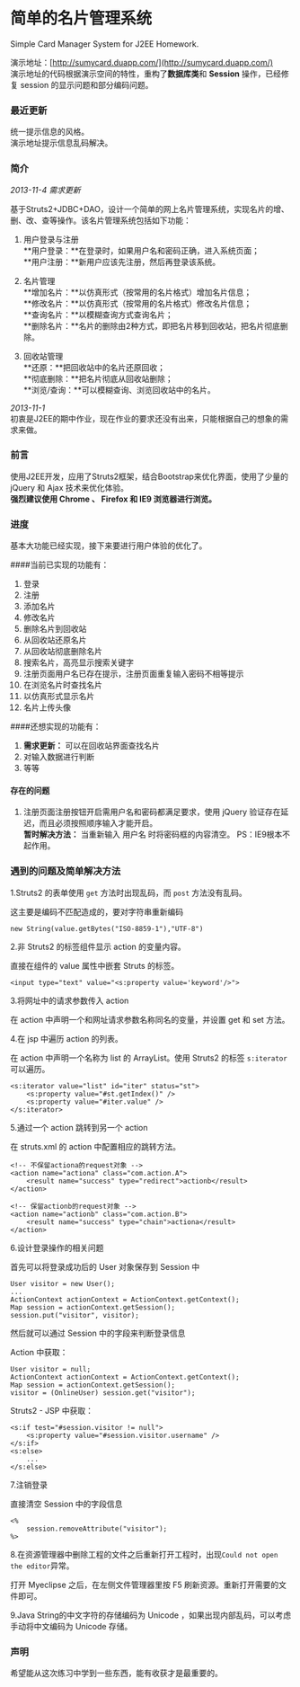 简单的名片管理系统
=========================

Simple Card Manager System for J2EE Homework.  

演示地址：[http://sumycard.duapp.com/](http://sumycard.duapp.com/)  
演示地址的代码根据演示空间的特性，重构了**数据库类**和 **Session** 操作，已经修复 session 的显示问题和部分编码问题。  

### 最近更新

统一提示信息的风格。  
演示地址提示信息乱码解决。  

### 简介

*2013-11-4 需求更新*  

基于Struts2+JDBC+DAO，设计一个简单的网上名片管理系统，实现名片的增、删、改、查等操作。该名片管理系统包括如下功能：  

1. 用户登录与注册  
**用户登录：**在登录时，如果用户名和密码正确，进入系统页面；  
**用户注册：**新用户应该先注册，然后再登录该系统。  

2. 名片管理  
**增加名片：**以仿真形式（按常用的名片格式）增加名片信息；  
**修改名片：**以仿真形式（按常用的名片格式）修改名片信息；  
**查询名片：**以模糊查询方式查询名片；  
**删除名片：**名片的删除由2种方式，即把名片移到回收站，把名片彻底删除。  

3. 回收站管理  
**还原：**把回收站中的名片还原回收；  
**彻底删除：**把名片彻底从回收站删除；  
**浏览/查询：**可以模糊查询、浏览回收站中的名片。  

*2013-11-1*  
初衷是J2EE的期中作业，现在作业的要求还没有出来，只能根据自己的想象的需求来做。  

### 前言
使用J2EE开发，应用了Struts2框架，结合Bootstrap来优化界面，使用了少量的 jQuery 和 Ajax 技术来优化体验。  
**强烈建议使用 Chrome 、 Firefox 和 IE9 浏览器进行浏览。**  

### 进度

基本大功能已经实现，接下来要进行用户体验的优化了。  

####当前已实现的功能有：  

1. 登录
2. 注册
3. 添加名片
4. 修改名片
5. 删除名片到回收站
6. 从回收站还原名片
7. 从回收站彻底删除名片
8. 搜索名片，高亮显示搜索关键字
9. 注册页面用户名已存在提示，注册页面重复输入密码不相等提示
10. 在浏览名片时查找名片
11. 以仿真形式显示名片  
12. 名片上传头像

####还想实现的功能有：

1. **需求更新：** 可以在回收站界面查找名片  
2. 对输入数据进行判断
3. 等等

#### 存在的问题

1. 注册页面注册按钮开启需用户名和密码都满足要求，使用 jQuery 验证存在延迟，而且必须按照顺序输入才能开启。  
**暂时解决方法：**  当重新输入 用户名 时将密码框的内容清空。 PS：IE9根本不起作用。  

### 遇到的问题及简单解决方法

1.Struts2 的表单使用 `get` 方法时出现乱码，而 `post` 方法没有乱码。  

这主要是编码不匹配造成的，要对字符串重新编码  

    new String(value.getBytes("ISO-8859-1"),"UTF-8")

2.非 Struts2 的标签组件显示 action 的变量内容。  

直接在组件的 value 属性中嵌套 Struts 的标签。  

    <input type="text" value="<s:property value='keyword'/>">

3.将网址中的请求参数传入 action  

在 action 中声明一个和网址请求参数名称同名的变量，并设置 get 和 set 方法。  

4.在 jsp 中遍历 action 的列表。  

在 action 中声明一个名称为 list 的 ArrayList。使用 Struts2 的标签 `s:iterator` 可以遍历。  

    <s:iterator value="list" id="iter" status="st">
        <s:property value="#st.getIndex()" />
        <s:property value="#iter.value" />
    </s:iterator>

5.通过一个 action 跳转到另一个 action  

在 struts.xml 的 action 中配置相应的跳转方法。  

    <!-- 不保留actiona的request对象 -->
    <action name="actiona" class="com.action.A">
        <result name="success" type="redirect">actionb</result>
    </action>
    
    <!-- 保留actionb的request对象 -->
    <action name="actionb" class="com.action.B">
        <result name="success" type="chain">actiona</result>
    </action>

6.设计登录操作的相关问题  

首先可以将登录成功后的 User 对象保存到 Session 中  

    User visitor = new User();
    ...
    ActionContext actionContext = ActionContext.getContext();
    Map session = actionContext.getSession();
    session.put("visitor", visitor);

然后就可以通过 Session 中的字段来判断登录信息  
  
Action 中获取：  

    User visitor = null;
    ActionContext actionContext = ActionContext.getContext();
    Map session = actionContext.getSession();
    visitor = (OnlineUser) session.get("visitor");

Struts2 - JSP 中获取： 
 
    <s:if test="#session.visitor != null">
        <s:property value="#session.visitor.username" />
    </s:if>
    <s:else>
        ...
    </s:else>

7.注销登录

直接清空 Session 中的字段信息  
 
    <%
        session.removeAttribute("visitor");
    %>

8.在资源管理器中删除工程的文件之后重新打开工程时，出现`Could not open the editor`异常。  

打开 Myeclipse 之后，在左侧文件管理器里按 F5 刷新资源。重新打开需要的文件即可。  

9.Java String的中文字符的存储编码为 Unicode ，如果出现内部乱码，可以考虑手动将中文编码为 Unicode 存储。  

### 声明

希望能从这次练习中学到一些东西，能有收获才是最重要的。  

